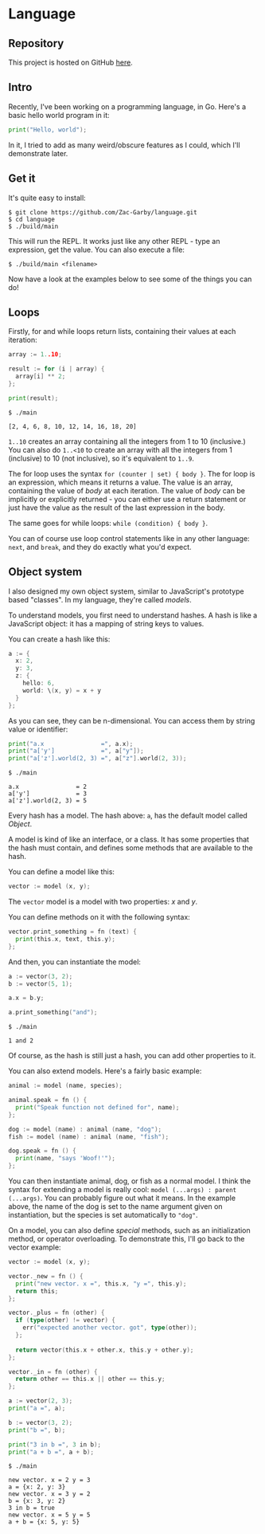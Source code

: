 # Language

## Repository
This project is hosted on GitHub
[here](https://github.com/Zac-Garby/language).

## Intro
Recently, I've been working on a programming language, in Go. Here's a basic
hello world program in it:

```go
print("Hello, world");
```

In it, I tried to add as many weird/obscure features as I could, which I'll
demonstrate later.

## Get it
It's quite easy to install:

```shell
$ git clone https://github.com/Zac-Garby/language.git
$ cd language
$ ./build/main
```

This will run the REPL. It works just like any other REPL - type an expression,
get the value. You can also execute a file:

```shell
$ ./build/main <filename>
```

Now have a look at the examples below to see some of the things you can do!

## Loops
Firstly, for and while loops return lists, containing their values at each
iteration:

```go
array := 1..10;

result := for (i | array) {
  array[i] ** 2;
};

print(result);
```
```shell
$ ./main

[2, 4, 6, 8, 10, 12, 14, 16, 18, 20]
```

`1..10` creates an array containing all the integers from 1 to 10 (inclusive.)
You can also do `1..<10` to create an array with all the integers from 1 (inclusive)
to 10 (not inclusive), so it's equivalent to `1..9`.

The for loop uses the syntax `for (counter | set) { body }`. The for loop is an
expression, which means it returns a value. The value is an array, containing
the value of *body* at each iteration. The value of *body* can be implicitly or
explicitly returned - you can either use a return statement or just have the value
as the result of the last expression in the body.

The same goes for while loops: `while (condition) { body }`.

You can of course use loop control statements like in any other language: `next`,
and `break`, and they do exactly what you'd expect.

## Object system
I also designed my own object system, similar to JavaScript's prototype based
"classes". In my language, they're called *models*.

To understand models, you first need to understand hashes. A hash is like a
JavaScript object: it has a mapping of string keys to values.

You can create a hash like this:

```go
a := {
  x: 2,
  y: 3,
  z: {
    hello: 6,
    world: \(x, y) = x + y
  }
};
```

As you can see, they can be n-dimensional. You can access them by string value
or identifier:

```go
print("a.x                =", a.x);
print("a['y']             =", a["y"]);
print("a['z'].world(2, 3) =", a["z"].world(2, 3));
```
```shell
$ ./main

a.x                = 2
a['y']             = 3
a['z'].world(2, 3) = 5
```

Every hash has a model. The hash above: `a`, has the default model called *Object*.

A model is kind of like an interface, or a class. It has some properties that
the hash must contain, and defines some methods that are available to the hash.

You can define a model like this:

```go
vector := model (x, y);
```

The `vector` model is a model with two properties: *x* and *y*.

You can define methods on it with the following syntax:

```go
vector.print_something = fn (text) {
  print(this.x, text, this.y);
};
```

And then, you can instantiate the model:

```go
a := vector(3, 2);
b := vector(5, 1);

a.x = b.y;

a.print_something("and");
```
```shell
$ ./main

1 and 2
```

Of course, as the hash is still just a hash, you can add other properties to it.

You can also extend models. Here's a fairly basic example:

```go
animal := model (name, species);

animal.speak = fn () {
  print("Speak function not defined for", name);
};

dog := model (name) : animal (name, "dog");
fish := model (name) : animal (name, "fish");

dog.speak = fn () {
  print(name, "says 'Woof!'");
};
```

You can then instantiate animal, dog, or fish as a normal model. I think the syntax
for extending a model is really cool: `model (...args) : parent (...args)`. You
can probably figure out what it means. In the example above, the name of the dog
is set to the name argument given on instantiation, but the species is set automatically
to `"dog"`.

On a model, you can also define *special* methods, such as an initialization
method, or operator overloading. To demonstrate this, I'll go back to the vector
example:

```go
vector := model (x, y);

vector._new = fn () {
  print("new vector. x =", this.x, "y =", this.y);
  return this;
};

vector._plus = fn (other) {
  if (type(other) != vector) {
    err("expected another vector. got", type(other));
  };
  
  return vector(this.x + other.x, this.y + other.y);
};

vector._in = fn (other) {
  return other == this.x || other == this.y;
};

a := vector(2, 3);
print("a =", a);

b := vector(3, 2);
print("b =", b);

print("3 in b =", 3 in b);
print("a + b =", a + b);
```
```shell
$ ./main

new vector. x = 2 y = 3 
a = {x: 2, y: 3} 
new vector. x = 3 y = 2 
b = {x: 3, y: 2} 
3 in b = true 
new vector. x = 5 y = 5 
a + b = {x: 5, y: 5} 
```
